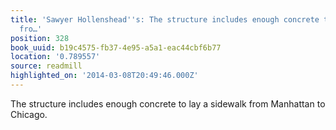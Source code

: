 ```yaml
---
title: 'Sawyer Hollenshead''s: The structure includes enough concrete to lay a sidewalk
  fro…'
position: 328
book_uuid: b19c4575-fb37-4e95-a5a1-eac44cbf6b77
location: '0.789557'
source: readmill
highlighted_on: '2014-03-08T20:49:46.000Z'
---
```


The structure includes enough concrete to lay a sidewalk from Manhattan to Chicago.
